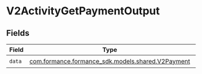# V2ActivityGetPaymentOutput


## Fields

| Field                                                                                 | Type                                                                                  | Required                                                                              | Description                                                                           |
| ------------------------------------------------------------------------------------- | ------------------------------------------------------------------------------------- | ------------------------------------------------------------------------------------- | ------------------------------------------------------------------------------------- |
| `data`                                                                                | [com.formance.formance_sdk.models.shared.V2Payment](../../models/shared/V2Payment.md) | :heavy_check_mark:                                                                    | N/A                                                                                   |